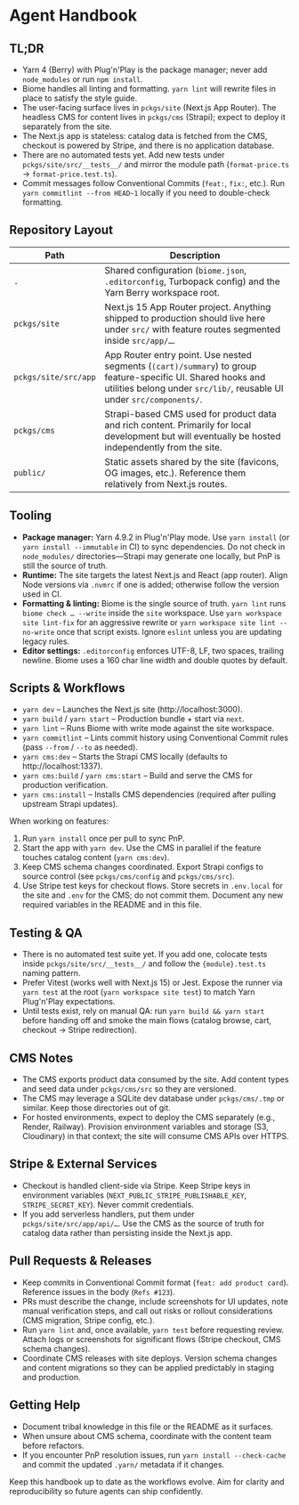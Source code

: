 # Agent Handbook

## TL;DR
- Yarn 4 (Berry) with Plug'n'Play is the package manager; never add `node_modules` or run `npm install`.
- Biome handles all linting and formatting. `yarn lint` will rewrite files in place to satisfy the style guide.
- The user-facing surface lives in `pckgs/site` (Next.js App Router). The headless CMS for content lives in `pckgs/cms` (Strapi); expect to deploy it separately from the site.
- The Next.js app is stateless: catalog data is fetched from the CMS, checkout is powered by Stripe, and there is no application database.
- There are no automated tests yet. Add new tests under `pckgs/site/src/__tests__/` and mirror the module path (`format-price.ts` → `format-price.test.ts`).
- Commit messages follow Conventional Commits (`feat:`, `fix:`, etc.). Run `yarn commitlint --from HEAD~1` locally if you need to double-check formatting.

## Repository Layout
| Path | Description |
| --- | --- |
| `.` | Shared configuration (`biome.json`, `.editorconfig`, Turbopack config) and the Yarn Berry workspace root. |
| `pckgs/site` | Next.js 15 App Router project. Anything shipped to production should live here under `src/` with feature routes segmented inside `src/app/…`. |
| `pckgs/site/src/app` | App Router entry point. Use nested segments (`(cart)/summary`) to group feature-specific UI. Shared hooks and utilities belong under `src/lib/`, reusable UI under `src/components/`. |
| `pckgs/cms` | Strapi-based CMS used for product data and rich content. Primarily for local development but will eventually be hosted independently from the site. |
| `public/` | Static assets shared by the site (favicons, OG images, etc.). Reference them relatively from Next.js routes. |

## Tooling
- **Package manager:** Yarn 4.9.2 in Plug'n'Play mode. Use `yarn install` (or `yarn install --immutable` in CI) to sync dependencies. Do not check in `node_modules/` directories—Strapi may generate one locally, but PnP is still the source of truth.
- **Runtime:** The site targets the latest Next.js and React (app router). Align Node versions via `.nvmrc` if one is added; otherwise follow the version used in CI.
- **Formatting & linting:** Biome is the single source of truth. `yarn lint` runs `biome check … --write` inside the `site` workspace. Use `yarn workspace site lint-fix` for an aggressive rewrite or `yarn workspace site lint --no-write` once that script exists. Ignore `eslint` unless you are updating legacy rules.
- **Editor settings:** `.editorconfig` enforces UTF-8, LF, two spaces, trailing newline. Biome uses a 160 char line width and double quotes by default.

## Scripts & Workflows
- `yarn dev` – Launches the Next.js site (http://localhost:3000).
- `yarn build` / `yarn start` – Production bundle + start via `next`.
- `yarn lint` – Runs Biome with write mode against the site workspace.
- `yarn commitlint` – Lints commit history using Conventional Commit rules (pass `--from` / `--to` as needed).
- `yarn cms:dev` – Starts the Strapi CMS locally (defaults to http://localhost:1337).
- `yarn cms:build` / `yarn cms:start` – Build and serve the CMS for production verification.
- `yarn cms:install` – Installs CMS dependencies (required after pulling upstream Strapi updates).

When working on features:
1. Run `yarn install` once per pull to sync PnP.
2. Start the app with `yarn dev`. Use the CMS in parallel if the feature touches catalog content (`yarn cms:dev`).
3. Keep CMS schema changes coordinated. Export Strapi configs to source control (see `pckgs/cms/config` and `pckgs/cms/src`).
4. Use Stripe test keys for checkout flows. Store secrets in `.env.local` for the site and `.env` for the CMS; do not commit them. Document any new required variables in the README and in this file.

## Testing & QA
- There is no automated test suite yet. If you add one, colocate tests inside `pckgs/site/src/__tests__/` and follow the `{module}.test.ts` naming pattern.
- Prefer Vitest (works well with Next.js 15) or Jest. Expose the runner via `yarn test` at the root (`yarn workspace site test`) to match Yarn Plug'n'Play expectations.
- Until tests exist, rely on manual QA: run `yarn build && yarn start` before handing off and smoke the main flows (catalog browse, cart, checkout → Stripe redirection).

## CMS Notes
- The CMS exports product data consumed by the site. Add content types and seed data under `pckgs/cms/src` so they are versioned.
- The CMS may leverage a SQLite dev database under `pckgs/cms/.tmp` or similar. Keep those directories out of git.
- For hosted environments, expect to deploy the CMS separately (e.g., Render, Railway). Provision environment variables and storage (S3, Cloudinary) in that context; the site will consume CMS APIs over HTTPS.

## Stripe & External Services
- Checkout is handled client-side via Stripe. Keep Stripe keys in environment variables (`NEXT_PUBLIC_STRIPE_PUBLISHABLE_KEY`, `STRIPE_SECRET_KEY`). Never commit credentials.
- If you add serverless handlers, put them under `pckgs/site/src/app/api/…`. Use the CMS as the source of truth for catalog data rather than persisting inside the Next.js app.

## Pull Requests & Releases
- Keep commits in Conventional Commit format (`feat: add product card`). Reference issues in the body (`Refs #123`).
- PRs must describe the change, include screenshots for UI updates, note manual verification steps, and call out risks or rollout considerations (CMS migration, Stripe config, etc.).
- Run `yarn lint` and, once available, `yarn test` before requesting review. Attach logs or screenshots for significant flows (Stripe checkout, CMS schema changes).
- Coordinate CMS releases with site deploys. Version schema changes and content migrations so they can be applied predictably in staging and production.

## Getting Help
- Document tribal knowledge in this file or the README as it surfaces.
- When unsure about CMS schema, coordinate with the content team before refactors.
- If you encounter PnP resolution issues, run `yarn install --check-cache` and commit the updated `.yarn/` metadata if it changes.

Keep this handbook up to date as the workflows evolve. Aim for clarity and reproducibility so future agents can ship confidently.
